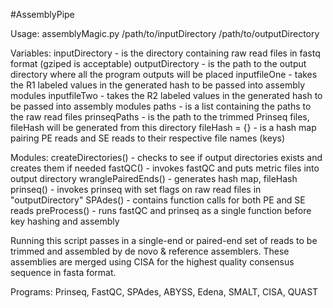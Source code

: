 #AssemblyPipe 

Usage:  assemblyMagic.py /path/to/inputDirectory /path/to/outputDirectory

Variables:  inputDirectory  - is the directory containing raw read files in fastq format (gziped is acceptable)
            outputDirectory - is the path to the output directory where all the program outputs will be placed
            inputfileOne    - takes the R1 labeled values in the generated hash to be passed into assembly modules
            inputfileTwo    - takes the R2 labeled values in the generated hash to be passed into assembly modules
            paths           - is a list containing the paths to the raw read files
            prinseqPaths    - is the path to the trimmed Prinseq files, fileHash will be generated from this directory
            fileHash = {}   - is a hash map pairing PE reads and SE reads to their respective file names (keys) 

Modules:    createDirectories() - checks to see if output directories exists and creates them if needed
            fastQC() - invokes fastQC and puts metric files into output directory
            wranglePairedEnds() - generates hash map, fileHash
            prinseq() - invokes prinseq with set flags on raw read files in "outputDirectory"
            SPAdes() - contains function calls for both PE and SE reads
            preProcess() - runs fastQC and prinseq as a single function before key hashing and assembly
                        
Running this script passes in a single-end or paired-end set of reads to be trimmed and assembled by de novo
& reference assemblers. These assemblies are merged using CISA for the highest quality consensus sequence in
fasta format.

Programs: Prinseq, FastQC, SPAdes, ABYSS, Edena, SMALT, CISA, QUAST
